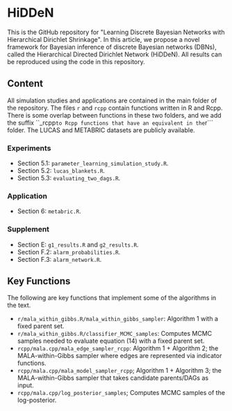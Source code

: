 # HiDDeN
This is the GitHub repository for "Learning Discrete Bayesian Networks with Hierarchical Dirichlet Shrinkage". In this article, we propose a novel framework for Bayesian inference of discrete Bayesian networks (DBNs), called the Hierarchical Directed Dirichlet Network (HiDDeN). All results can be reproduced using the code in this repository. 

## Content
All simulation studies and applications are contained in the main folder of the repository. The files ```r``` and ```rcpp``` contain functions written in R and Rcpp. There is some overlap between functions in these two folders, and we add the suffix ``_rcpp``` to Rcpp functions that have an equivalent in the ```r``` folder. The LUCAS and METABRIC datasets are publicly available. 

### Experiments
* Section 5.1: ```parameter_learning_simulation_study.R```.
* Section 5.2: ```lucas_blankets.R```.
* Section 5.3: ```evaluating_two_dags.R```.

### Application
* Section 6: ```metabric.R```.

### Supplement
* Section E: ```g1_results.R``` and ```g2_results.R```.
* Section F.2: ```alarm_probabilities.R```.
* Section F.3: ```alarm_network.R```.

## Key Functions
The following are key functions that implement some of the algorithms in the text.
* ```r/mala_within_gibbs.R/mala_within_gibbs_sampler```: Algorithm 1 with a fixed parent set.
* ```r/mala_within_gibbs.R/classifier_MCMC_samples```: Computes MCMC samples needed to evaluate equation (14) with a fixed parent set.
* ```rcpp/mala.cpp/mala_edge_sampler_rcpp```: Algorithm 1 + Algorithm 2; the MALA-within-Gibbs sampler where edges are represented via indicator functions.
* ```rcpp/mala.cpp/mala_model_sampler_rcpp```; Algorithm 1 + Algorithm 3; the MALA-within-Gibbs sampler that takes candidate parents/DAGs as input.
* ```rcpp/mala.cpp/log_posterior_samples```; Computes MCMC samples of the log-posterior.
